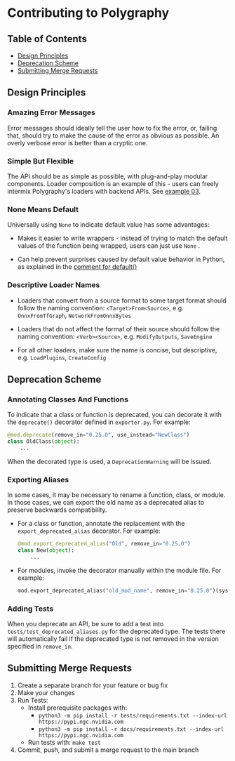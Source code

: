 # Contributing to Polygraphy

## Table of Contents

- [Design Principles](#design-principles)
- [Deprecation Scheme](#deprecation-scheme)
- [Submitting Merge Requests](#submitting-merge-requests)


## Design Principles

### Amazing Error Messages

Error messages should ideally tell the user how to fix the error, or, failing that,
should try to make the cause of the error as obvious as possible. An overly verbose error
is better than a cryptic one.

### Simple But Flexible

The API should be as simple as possible, with plug-and-play modular components.
Loader composition is an example of this - users can freely intermix Polygraphy's
loaders with backend APIs. See [example 03](examples/api/03_interoperating_with_tensorrt/).

### None Means Default

Universally using `None` to indicate default value has some advantages:
- Makes it easier to write wrappers - instead of trying to match the default
    values of the function being wrapped, users can just use `None` .

- Can help prevent surprises caused by default value behavior in Python, as explained in
    the [comment for default()](./polygraphy/util/util.py)

### Descriptive Loader Names

- Loaders that convert from a source format to some target format should
follow the naming convention: `<Target>From<Source>`, e.g. `OnnxFromTfGraph`, `NetworkFromOnnxBytes`

- Loaders that do not affect the format of their source should follow the naming convention:
`<Verb><Source>`, e.g. `ModifyOutputs`, `SaveEngine`

- For all other loaders, make sure the name is concise, but descriptive, e.g. `LoadPlugins`,
`CreateConfig`


## Deprecation Scheme

### Annotating Classes And Functions

To indicate that a class or function is deprecated, you can decorate it
with the `deprecate()` decorator defined in `exporter.py`. For example:

```python
@mod.deprecate(remove_in="0.25.0", use_instead="NewClass")
class OldClass(object):
    ...
```

When the decorated type is used, a `DeprecationWarning` will be issued.

### Exporting Aliases

In some cases, it may be necessary to rename a function, class, or module.
In those cases, we can export the old name as a deprecated alias to preserve backwards compatibility.

- For a class or function, annotate the replacement with the `export_deprecated_alias` decorator.
    For example:
    ```python
    @mod.export_deprecated_alias("Old", remove_in="0.25.0")
    class New(object):
        ...
    ```

- For modules, invoke the decorator manually within the module file.
    For example:
    ```python
    mod.export_deprecated_alias("old_mod_name", remove_in="0.25.0")(sys.modules[__name__])
    ```

### Adding Tests

When you deprecate an API, be sure to add a test into `tests/test_deprecated_aliases.py`
for the deprecated type.
The tests there will automatically fail if the deprecated type is not removed in the version
specified in `remove_in`.


## Submitting Merge Requests

1. Create a separate branch for your feature or bug fix
2. Make your changes
3. Run Tests:
    - Install prerequisite packages with:
        - `python3 -m pip install -r tests/requirements.txt --index-url https://pypi.ngc.nvidia.com`
        - `python3 -m pip install -r docs/requirements.txt --index-url https://pypi.ngc.nvidia.com`
    - Run tests with: `make test`
4. Commit, push, and submit a merge request to the main branch
